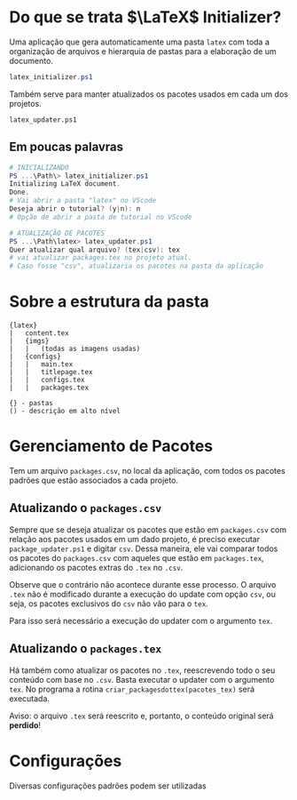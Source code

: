 # Do que se trata $\LaTeX$ Initializer?

Uma aplicação que gera automaticamente uma pasta `latex` com toda a organização de arquivos e hierarquia de pastas para a elaboração de um documento.

```powershell
latex_initializer.ps1
```

Também serve para manter atualizados os pacotes usados em cada um dos projetos.

```
latex_updater.ps1
```

## Em poucas palavras

```powershell
# INICIALIZANDO
PS ...\Path\> latex_initializer.ps1
Initializing LaTeX document.
Done.
# Vai abrir a pasta "latex" no VScode
Deseja abrir o tutorial? (y|n): n 
# Opção de abrir a pasta de tutorial no VScode

# ATUALIZAÇÃO DE PACOTES
PS ...\Path\latex> latex_updater.ps1
Quer atualizar qual arquivo? (tex|csv): tex
# vai atualizar packages.tex no projeto atual.
# Caso fosse "csv", atualizaria os pacotes na pasta da aplicação
```

# Sobre a estrutura da pasta

```
{latex}
|   content.tex
|   {imgs}
|   |   (todas as imagens usadas)
|   {configs}
|   |   main.tex
|   |   titlepage.tex
|   |   configs.tex
|   |   packages.tex

{} - pastas
() - descrição em alto nível
```

# Gerenciamento de Pacotes

Tem um arquivo `packages.csv`, no local da aplicação, com todos os pacotes padrões que estão associados a cada projeto.

## Atualizando o `packages.csv`

Sempre que se deseja atualizar os pacotes que estão em `packages.csv` com relação aos pacotes usados em um dado projeto, é preciso executar `package_updater.ps1` e digitar `csv`. Dessa maneira, ele vai comparar todos os pacotes do `packages.csv` com aqueles que estão em `packages.tex`, adicionando os pacotes extras do `.tex` no `.csv`.

Observe que o contrário não acontece durante esse processo. O arquivo `.tex` não é modificado durante a execução do update com opção `csv`, ou seja, os pacotes exclusivos do `csv` não vão para o `tex`.

Para isso será necessário a execução do updater com o argumento `tex`.

## Atualizando o `packages.tex`

Há também como atualizar os pacotes no `.tex`, reescrevendo todo o seu conteúdo com base no `.csv`. Basta executar o updater com o argumento `tex`. No programa a rotina `criar_packagesdottex(pacotes_tex)` será executada.

Aviso: o arquivo `.tex` será reescrito e, portanto, o conteúdo original será **perdido**!

# Configurações

Diversas configurações padrões podem ser utilizadas